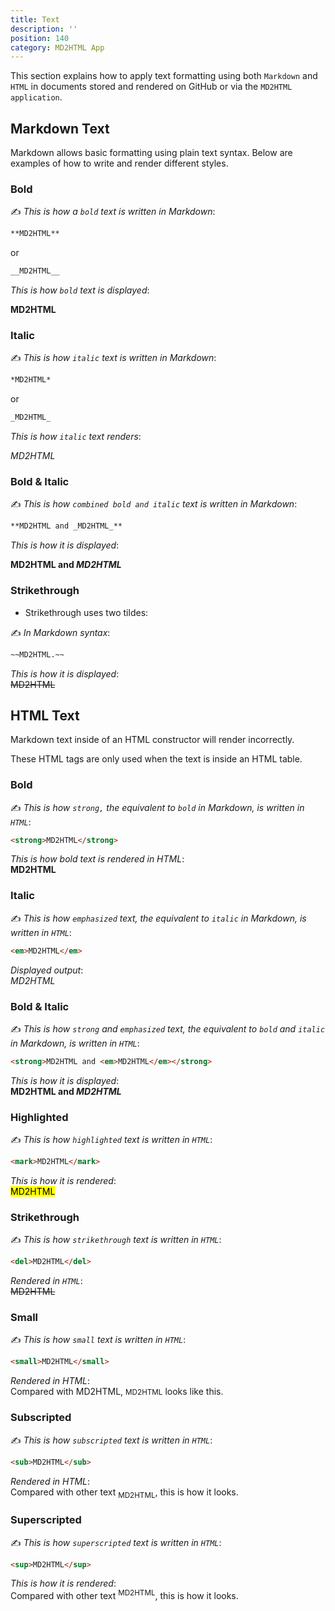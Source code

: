 ```yaml
---
title: Text
description: ''
position: 140
category: MD2HTML App
---
```


This section explains how to apply text formatting using both `Markdown` and `HTML` in documents stored and rendered on GitHub or via the `MD2HTML application`.

## Markdown Text
Markdown allows basic formatting using plain text syntax. Below are examples of how to write and render different styles.
### Bold
✍️ *This is how a `bold` text is written in Markdown*:

```md
**MD2HTML**
```
or

```md
__MD2HTML__
```

*This is how `bold` text is displayed*:

**MD2HTML**


### Italic

✍️ *This is how `italic` text is written in Markdown*:

```md
*MD2HTML*
```
or

```md
_MD2HTML_
```

*This is how `italic` text renders*:  

_MD2HTML_

### Bold & Italic

✍️ *This is how `combined bold and italic` text is written in Markdown*:

```md
**MD2HTML and _MD2HTML_**
```
*This is how it is displayed*:

**MD2HTML and _MD2HTML_**

### Strikethrough

* Strikethrough uses two tildes:

✍️ *In Markdown syntax*:
```md
~~MD2HTML.~~
```
*This is how it is displayed*:  
~~MD2HTML~~

## HTML Text

Markdown text inside of an HTML constructor will render incorrectly.

<alert type="warning">These HTML tags are only used when the text is inside an HTML table.</alert>

### Bold
✍️ *This is how `strong,` the equivalent to `bold` in Markdown, is written in `HTML`*:

```html
<strong>MD2HTML</strong>
```
*This is how bold text is rendered in HTML*:  
<strong>MD2HTML</strong>

### Italic 
✍️ *This is how `emphasized` text, the equivalent to `italic` in Markdown, is written in `HTML`*:

```html
<em>MD2HTML</em>
```
*Displayed output*:  
<em>MD2HTML</em>

### Bold & Italic 
✍️ *This is how `strong` and `emphasized` text, the equivalent to `bold` and `italic` in Markdown, is written in `HTML`*:

```html
<strong>MD2HTML and <em>MD2HTML</em></strong>
```
*This is how it is displayed*:  
<strong>MD2HTML and <em>MD2HTML</em></strong>

### Highlighted
✍️ *This is how `highlighted` text is written in `HTML`*:

```html
<mark>MD2HTML</mark>
```
*This is how it is rendered*:  
<mark>MD2HTML</mark>

### Strikethrough
✍️ *This is how `strikethrough` text is written in `HTML`*:
```html
<del>MD2HTML</del>
```
*Rendered in `HTML`*:  
<del>MD2HTML</del>

### Small	
✍️ *This is how `small` text is written in `HTML`*:
```html
<small>MD2HTML</small>
```
*Rendered in HTML*:  
Compared with MD2HTML, <small>MD2HTML</small> looks like this.

### Subscripted
✍️ *This is how `subscripted` text is written in `HTML`*:
```html
<sub>MD2HTML</sub>
```
*Rendered in HTML*:  
Compared with other text <sub>MD2HTML</sub>, this is how it looks.

### Superscripted
✍️ *This is how `superscripted` text is written in `HTML`*:
```html
<sup>MD2HTML</sup>
```
*This is how it is rendered*:  
Compared with other text <sup>MD2HTML</sup>, this is how it looks.
